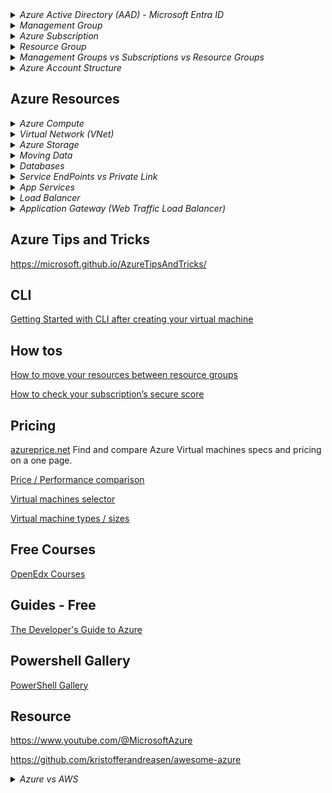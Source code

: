 <details>
<summary><i>Azure Active Directory (AAD) - Microsoft Entra ID</i></summary>

## Azure Active Directory (AAD) - Microsoft Entra ID

Azure Active Directory (Azure AD), now known as `Microsoft Entra ID`, is an identity and access management solution from Microsoft that helps organizations secure and manage identities for hybrid and multicloud environments.

Microsoft Entra ID is a cloud-based identity and access management`(IAM)` service that enables your employees access external resources. Example resources include Microsoft 365, the Azure portal, and thousands of other SaaS applications.

Azure Active Directory (Azure AD) is Microsoft's cloud-based identity and access management service, which helps your employees sign in and access resources in:

- External resources, such as Microsoft 365, the Azure portal, and thousands of other SaaS applications.
- Internal resources, such as apps on your corporate network and intranet, along with any cloud apps developed by your own organization.

- You can't have Azure account without Azure AD service.
- First user : Every azure account needs a first user and this user is in the initial AAD instance. This user is called the `Global Administrator`.

![](images/ad/azure-ad.png)

![](images/ad/azure-entraid.png)

## Active Directory

**Traditional office use** : Active directory was designed for traditional office use with computers and printers on a corporate network.

- It wasn't designed for the web
- Webservices were not part of the original vision for Active Directory in 2000

## Tenant (Directory)

A dedicated and trusted instance of `Microsoft Entra ID`. The tenant is automatically created when your organization signs up for a Microsoft cloud service subscription. These subscriptions include Microsoft Azure, Microsoft Intune, or Microsoft 365.

- An Azure tenant represents a single organization.
- Each Tenant has a unique ID & domain name.
- Each Tenant is distinct and completely separate from other Tenants.
- Each user in Azure can only belong to one Tenant. A user cannot be shared across Tenants. However, users can be guests in other Tenants (can be a guest of 499 other Tenants)

`Directory` is my tenant. It is a container for all the users, groups, and applications in an organization. It is also an instance of Azure AD. It is also known as Azure AD Tenant.

In general, an Azure AD tenant name ends with ‘onmicrosoft.com’, for example – abc.onmicrosoft.com, where ‘abc’ may be the name of an individual or an organization. In essence, a single tenant corresponds to a single instance of Azure Active Directory.

Although when an organization or an individual signs up for the first time, only a single tenant is created and associated, but multiple tenants can be created after signing up and, therefore, an `organization` can have more than one tenant, depending upon organizational requirement. Each tenant has its own Azure Active Directory, thereby having a one-to-one relation between the tenant and the Azure AD, where each tenant is referred to as an organization.

Let’s try to understand that with an example. There is a holding company called XYZ. This company decides to have 2 different tenants for its 2 subsidiaries.

- one tenant for subsidiary Contoso having subscriptions for Dev and Prod, and
- one tenant for subsidiary Fabrikam, again having subscriptions for Dev and Prod

![](images/ad/azure-multi-tenant.png)

These two tenants may be required based on XYZ internal organizational requirements in order to have maximum separation of concerns as well as have different settings and configurations for the two subsidiaries, which can be based on different geographies or regions.

As shown in the image above, a Tenant can have one or more subscriptions. This is the case in large organization, where there are different departments and each department has their own subscription, whereas, a Subscription can only be associated with a single Azure AD Tenant at any time.

### What is Tenant ID?

- It is a unique identifier for your Azure AD Tenant. It is a GUID. It is also known as Directory ID.

## Microsoft Entra directory

Every new Microsoft Entra directory comes with an initial domain name, for example `domainname.onmicrosoft.com`. In addition to that initial name, you can also add your organization's domain names. Your organization's domain names include the names you use to do business and your users use to access your organization's resources, to the list. Adding custom domain names helps you to create user names that are familiar to your users, such as alain@contoso.com.

For example, if my login name is `krishna@gmail.com` then my subscription name will be `krishnagmail-onmicrosoft-com`.

## Azure Active Directory B2B

Azure Active Directory (Azure AD) business-to-business (B2B) collaboration lets you securely share your company's applications and services with guest users from any other organization, while maintaining control over your own corporate data. You can also use B2B collaboration to allow your employees to share your company's applications and services securely with users from other organizations without needing to manage external user identities.

## Azure Active Directory Domain Services (AADDS)

Managed AD. Provides all classic AD features without the need to manage it yourself.

For Larger organisations, one of the largest barriers to full cloud adaptation is how to properly integrate old applications with modern cloud services.

Older applications are unable to use the latest authentication methods, such as OAuth2.0 are not able properly integrate or authentocate with Azure AD.

These legacy applications requires a tradional Active Directory Domain Services (AD DS) management / protocols which includes a classic Active directory features such as domain join, group policy, LDAP, and Kerberos/NTLM authentication.

How to solve this problem?

- Azure AD Connect : Continue using your on-premises AD and sync it with Azure AD.
- Self managed AD DS : Create a new AD server on Azure VM and manage it yourself.
- Azure Active Directory Domain Services (AADDS) : `Managed` AD DS. Provides all classic AD features without the need to manage it yourself.

For Larger organisations, one of the challenges of moving to the cloud is the need to manage user identities and credentials in two places. Azure Active Directory Domain Services (Azure AD DS) provides managed domain services such as domain join, group policy, LDAP, and Kerberos/NTLM authentication that are fully compatible with Windows Server Active Directory. You can consume these domain services without the need to deploy, manage, and patch domain controllers in the cloud. Azure AD DS integrates with your existing Azure AD tenant, thus making it possible for users to log in using their corporate credentials.

</details>

<details>
<summary><i>Management Group</i></summary>

## Management Group

A management group is a container that helps you manage access, policy, and compliance for multiple subscriptions. All subscriptions in a management group automatically inherit the conditions applied to the management group. Management groups give you enterprise-grade management at a large scale no matter what type of subscriptions you have.

The First Management Group is called the `Root Management Group`. It is the highest level in the hierarchy. It is the parent of all other management groups and subscriptions in your organization. By default, only the `Global Administrator` can manage the Root Management Group.

The Root Management Group is the only management group that can't be deleted and moved.

The first management group created in the directory could take up to `15 minutes` to complete. There are processes that run the first time to set up the management groups service within Azure for your directory. You receive a notification when the process is complete

If your organization has many Azure subscriptions, you may need a way to efficiently manage access, policies, and compliance for those subscriptions. Management groups provide a governance scope above subscriptions. You organize subscriptions into management groups; the governance conditions you apply cascade by inheritance to all associated subscriptions.

- You use Management groups to model your organization
- Management group can contain other management groups or subscriptions, but it cannot contain an Azure Resource.
- Management groups and subscriptions can only support one parent
- All subscriptions and management groups within a hierarchy share a common directory.
- Management groups reside within a tenant and cannot contain subscriptions of different tenants.
- A single directory can have up to 10,000 management groups

### Root management group

- All management groups in the Azure AD are under the root management group.
- Root management group cannot be moved or deleted.
- You can only have one root management group.

</details>

<details>
<summary><i>Azure Subscription</i></summary>

## Azure Subscription

Logical grouping of Azure resources. You can have multiple subscriptions per account.

Used to pay for Azure cloud services. You can have multiple subscriptions and they're linked to a credit card.

Each subscription has limits or quotas on the amount of resources it can use. You can change the limits by contacting Microsoft Support.

Security and billing boundaries for Azure resources.

- Billing Entity : All resources within a subscription are billed together.
- Cost Separation : You can use subscriptions to separate costs, such as by department or project. You can have multiple subscriptions within a tenant to separate costs.
- Access Control : You can use subscriptions to control access to resources. You can grant access to a subscription to users, groups, and applications.

### Subscription Design Strategies

- Workload separation strategy
- Application category strategy
- Mission-critical workloads
- Functional strategy
- Business unit strategy
- Geographic strategy
- Mix subscription strategies

### Azure Subscription Types

- Free Trial
- Pay-As-You-Go

![](images/subscriptions/azure-subscription.png)

</details>

<details>
<summary><i>Resource Group</i></summary>

## Resource Group

A logical container into which Azure resources like web apps, databases, and storage accounts are deployed and managed.

- Resource group is `not` a resource. It is a container for resources.

- Resource group is not a security boundary. It is a management boundary.
- Resource group is not a billing boundary. It is a management boundary.

- Resource groups can be used to scope access control for administrative actions.
- Resource Groups can simplify reporting and billing within Subscription.
- Resource groups can be used to scope RBAC permissions.
- Resource groups can be used to scope Azure policies.
- Each resource group can contain multiple resources.

- Resource groups are the lowest level of organizational scope, and are the level that contains almost all Azure Resources.

### Resource Group Facts

- One Resource : Each resource can only exist in one resource group.
- Add / Remove : You can add or remove a resource to a resource group at any time.
- Move : You can move a resource from one resource group to another resource group.
- Delete : Deleting a resource group deletes all the resources in the group.
- Multiple Regions : Resources from multiple regions can be added to a single resource group.
- Resources can interaxct with other resources across resource groups.

![](images/azure-rg.png)

- Resource grouops itself need to be created in a region. This is called the `Resource Group Region`. This is the region where the metadata for the resource group is stored. This is also the region where the resource group's logs are stored.

- Resource group region is not the same as the resource region.

![](images/azure-rg-region.png)

## Azure Resource Manager (ARM)

ARM is a deployment and management service for Azure.

All interactions with Azure resources are go through ARM. It is the main Azure Architecture component for creating, updating, and manipulating resources.

- ARM provides a consistent management layer for all the resources in Azure.
- ARM provides security, auditing, and tagging features to manage resources.
- ARM provides a common set of APIs to manage resources.
- ARM provides a common set of tools to manage resources.
- ARM provides a common deployment model for all the Azure resources.
- ARM provides a common billing model for all the Azure resources.

![](images/arm/azure-arm1.png)

![](images/arm/azure-arm2.png)

![](images/arm/azure-arm.png)

![](images/arm/azure-arm-benefits.png)

</details>

<details>
<summary><i>Management Groups vs Subscriptions vs Resource Groups</i></summary>

Azure Management Groups, Subscriptions, and Resource Groups are used together to establish the entire organizational structure in Azure, and they are designed to be flexible to organize Azure resources to meet business needs. This helps you efficiently manage access, policies, and compliance for the subscriptions.

If your organization has many subscriptions, you may need a way to efficiently manage access, policies, and compliance for those subscriptions. `Azure management groups` provide a level of scope above subscriptions.

To effectively organize `Azure resources`, define a hierarchy of management groups and subscriptions to which you can apply Azure Policy (and Initiative) and effectively manage the assignment of permissions via role-based access control (RBAC).

| Subscriptions   | Resource Groups | Management Groups |
| --------------- | --------------- | ----------------- |
| Billing         | Management      | Management        |
| Security        | Management      | Management        |
| Access Control  | Management      | Management        |
| Limits          | Management      | Management        |
| Billing Entity  | Management      | Management        |
| Cost Separation | Management      | Management        |

![](images/subscriptions/azure-mg-subscription-rg1.png)
![](images/subscriptions/azure-mg-subscription-rg2.png)

#### Best Practices

- Create separate Subscriptions/Management Groups for each Customer.
- Create separate Subscriptions/Management Groups for each Project.
- Create separate Subscriptions for different Environments (e.g. Dev, Stage, Prod).

</details>

<details>
<summary><i>Azure Account Structure</i></summary>

[Organization/Tenant/Azure AD Instance/Azure AD Directory]  
↕  
[Root Management Group]  
↓↓↓  
[(0 or more) Management Group]  
↓↓↓  
[Subscription]  
↓↓↓  
[Resource Group]  
↓↓↓  
[Resource]

- ↕ denotes a one-to-one correspondence.
- ↓↓↓ is meant to denote a 'one-to-many' relationship

![](images/az-scopes-billing.png)

</details>

## Azure Resources

<details>
<summary><i>Azure Compute</i></summary>

## Azure Functions

Azure Functions is a serverless compute service that enables you to run code on-demand without having to explicitly provision or manage infrastructure.

![](images/azure-functions.png)

![](images/azure-functions1.png)

## Azure App Service

Azure App Service is a fully managed web hosting service for building web apps, mobile back ends, and RESTful APIs. It provides automatic scaling and high availability, supports both Windows and Linux, and enables automated deployments from GitHub, Azure DevOps, or any Git repo.

Applicaiton Types hosted in Azure App Service :

- Web Apps for Containers
- Web Apps
- API Apps

## Virtual Machine Scale Sets

Virtual Machine Scale Sets let you create and manage a group of identical, load balanced VMs. The number of VM instances can automatically increase or decrease in response to demand or a defined schedule. Scale sets provide high availability to your applications, and allow you to centrally manage, configure, and update a large number of VMs.

</details>

<details>
<summary><i>Virtual Network (VNet)</i></summary>

## Virtual Network (VNet)

Azure Virtual Network (VNet) is the fundamental building block for your private network in Azure. VNet enables many types of Azure resources, such as Azure Virtual Machines (VM), to securely communicate with each other, the internet, and on-premises networks. VNet is similar to a traditional network that you'd operate in your own data center, but brings with it additional benefits of Azure's infrastructure such as scale, availability, and isolation.

Vnet belongs to a single Azure region. Every resource in a Vnet belongs to the same region.

Vnet belongs to a single subscription. Every resource in a Vnet belongs to the same subscription. A resource in one subscription cannot be added to a Vnet in another subscription.

Vnet can be connected to other Vnets in the same region or in different regions. This is called `Vnet peering`.

Vnet can be connected to on-premises networks. This is called `Vnet gateway`.

### Advantages of VNet

- VNet provides isolation and segmentation of resources.
- VNet provides control over IP address ranges, DNS settings, security policies, and route tables within a network.
- VNet provides a way to connect Azure resources to each other and to on-premises networks.
- VNet provides a way to connect Azure resources to the internet.

### Subnet

A range of IP addresses in your VNet. You can divide a VNet into multiple subnets for organization and security.

Smaller networks inside a Vnet. Subnets are used to divide a Vnet into smaller networks. Subnets are used to control the flow of network traffic.

### Network Security Group (NSG)

A Network Security Group (NSG) contains a list of security rules that allow or deny network traffic to resources connected to Azure Virtual Networks (VNet). NSGs can be associated with either subnets or individual network interfaces attached to Azure Virtual Machines (VM).

![](images/azure-vnets.png)

### Vnet Peering

VNet peering enables you to connect virtual networks. Once peered, the virtual networks appear as one, for connectivity purposes. The traffic between virtual machines in the peered virtual networks is routed through the Microsoft backbone infrastructure, much like traffic is routed between virtual machines in the same virtual network, through private IP addresses only.

### VPN Gateway

A VPN gateway is a `specific type` of Virtual network(Vnet) gateway that is used to send encrypted traffic between an Azure virtual network and an `on-premises` location over the public Internet. You can also use a VPN gateway to send encrypted traffic between Azure virtual networks over the `Microsoft network`.

Other types of virtual network gateways are discussed later in this article.

Vnet gateway + VPN = VPN gateway

### ExpressRoute

ExpressRoute lets you extend your on-premises networks into the Microsoft cloud over a private connection with the help of a `connectivity provider`.

ExpressRoute is a service that enables you to create private connections between Azure datacenters and infrastructure that’s on your premises or in a colocation environment. ExpressRoute connections don’t go over the public Internet, and they offer more reliability, faster speeds, lower latencies, and higher security than typical connections over the Internet.

![](images/azure-expressroute1.png)

![](images/azure-expressroute2.png)

</details>

<details>
<summary><i>Azure Storage</i></summary>

## Azure Storage

### Azure Storage Account

Storage Account = Unique Azure Namespace

Every Object in Azure has its own web address. The address is made up of the storage account name and the endpoint domain name.

Example:

```
<youraccountname>.<storage-type>.core.windows.net
https://<youraccountname>.blob.core.windows.net
```

### Azure Blob Storage (Binary Large Object)

Azure Blob storage is Microsoft's object storage solution for the cloud. Blob storage is optimized for storing massive amounts of unstructured data. Unstructured data is data that doesn't adhere to a particular data model or definition, such as text or binary data.

Blob storage is ideal for:

- Serving images or documents directly to a browser.
- Storing files for distributed access.
- Streaming video and audio.
- Writing to log files.
- Storing data for backup and restore, disaster recovery, and archiving.
- Storing data for analysis by an on-premises or Azure-hosted service.

### Azure Blob Storage Types

- Block Blob : Block blobs are comprised of blocks, each of which is identified by a block ID. You create or modify a block blob by writing a set of blocks and committing them by their block IDs. Each block can be a different size, up to a maximum of 100 MB (4 MB for requests using REST versions before 2016-05-31), and a block blob can include up to 50,000 blocks. The maximum size of a block blob is therefore slightly more than 4.75 TB (100 MB X 50,000 blocks). If you are writing a block blob that is no more than 256 MB in size, you can upload it in its entirety with a single write operation; see Put Blob. Blocking is not supported for append blobs.

- Append Blob : An append blob is comprised of blocks and is optimized for append operations. Append blobs are ideal for scenarios such as `logging` data from virtual machines. You cannot modify the contents of an append blob after you have written to it. Instead, you add data to the end of the blob, so that you can maintain an `audit trail` of the data as it grows over time. An append blob can be up to 195 GB in size.

- Page Blob : A page blob is a collection of 512-byte pages optimized for random read and write operations. Any part of the file could be accessed at any time. The maximum size for a page blob is 8 TB. Page blobs store virtual hard drive (VHD) files and serve as disks for Azure virtual machines.

**Storage Levels**

Storage account can have a multiple blob containers. Each blob container can have multiple blobs. Each blob can have multiple snapshots.

![](images/data-storage/azure-blob-storage_levels.png)

**Pricing Tiers**

![](images/data-storage/azure-blob-storage_pricing_tiers.png)

### Azure Disk Storage

Azure Disk Storage gives you the durability, availability, and security you need for your virtual machines whether you need the highest availability for mission-critical workloads, or cost-effective options for test scenarios.

- Magaged Disks : Managed Disks are the new and recommended disk storage offering for use with Azure Virtual Machines for persistent storage of data. You can use multiple Managed Disks with each virtual machine. Managed Disks are designed for 99.999% availability. Managed Disks offer two types of durable storage options: Premium and Standard Managed Disks. Premium Managed Disks are backed by SSD storage, and Standard Managed Disks are backed by HDD storage. You can use Managed Disks with Windows and Linux virtual machines.

  You don't have to worry about backup and uptime. Azure takes care of that for you.

**Disk Types**

![](images/data-storage/azure-disk-storage-disk-types.png)

- Premium SSD : Premium SSD Managed Disks are high-performance Solid State Drive (SSD) based Storage designed to support I/O intensive workloads with significantly high throughput and low latency. With Premium SSD Managed Disks, you can provision a persistent disk and configure its size and performance characteristics. Premium SSD Managed Disks are suitable for I/O-intensive applications and production workloads such as `SQL Server, Oracle, and SAP`.

### Azure File Storage

Azure Files offers fully managed file shares in the cloud that are accessible via the industry standard Server Message Block (SMB) protocol. Azure file shares can be mounted concurrently by cloud or on-premises deployments of Windows, Linux, and macOS. Additionally, Azure file shares can be cached on Windows Servers with Azure File Sync for fast access near where the data is being used.

### Azure Archive Storage

Azure Archive Storage offers the lowest storage costs of all Azure storage. Archive Storage provides secure, durable, and low-cost storage for rarely accessed data with flexible latency requirements (on the order of hours). Archive Storage stores data offline and is designed for applications that can tolerate several hours of latency when retrieving data.

### Azure Queue Storage

Azure Queue storage is a service for storing large numbers of messages that can be accessed from anywhere in the world via authenticated calls using HTTP or HTTPS. A single queue message can be up to 64 KB in size, and a queue can contain millions of messages, up to the total capacity limit of a storage account. Queue storage is often used to create a backlog of work to process asynchronously.

### Azure Table Storage

Azure Table storage is a service that stores structured NoSQL data in the cloud, providing a key/attribute store with a schemaless design. Because Table storage is schemaless, it's easy to adapt your data as the needs of your application evolve. Access to Table storage data is fast and cost-effective for many types of applications, and is typically lower in cost than traditional SQL for similar volumes of data.

### Azure Storage Replication (Redundancy)

Redundancy = Replication = Multiple Copies of Data

Azure Storage offers several types of replication, each with its own durability and availability characteristics. You can choose the replication type that best suits your needs. The following table describes the replication options available for Azure Storage.

Azure aklways maintains multiple copies of your data. The number of copies is based on the replication type you choose. **By default**, Azure Storage creates three copies of your data within a single region. This is called `Locally Redundant Storage (LRS)`. You can also choose to have Azure Storage maintain additional copies outside the region. This is called `Geo-Redundant Storage (GRS)`.

![](images/data-storage/azure-data-redundancy.png)

| Replication(Redundancy) Type      | Description                                                                                                                                                                                                                                                                                                                                                                                                                                                                                                         |
| --------------------------------- | ------------------------------------------------------------------------------------------------------------------------------------------------------------------------------------------------------------------------------------------------------------------------------------------------------------------------------------------------------------------------------------------------------------------------------------------------------------------------------------------------------------------- |
| Locally redundant storage (LRS)   | LRS copies your data synchronously three times within a single physical location in the primary region. LRS is the least expensive replication option, but is not recommended for applications requiring high availability.                                                                                                                                                                                                                                                                                         |
| Zone-redundant storage (ZRS)      | ZRS copies your data synchronously across three Azure availability zones in the primary region. ZRS is great for applications requiring high availability.                                                                                                                                                                                                                                                                                                                                                          |
| Geo-redundant storage (GRS)       | GRS copies your data synchronously three times within a single physical location in the primary region using LRS. It then copies your data asynchronously to a single physical location in a secondary region that is hundreds of miles away from the primary region. If an outage occurs in the primary region, Azure Storage fails over to the secondary region, and serves data from there until the primary region is restored. Once the primary region is available again, Azure Storage will fail back to it. |
| Geo-Zone Redundant Storage (GZRS) | GZRS copies your data synchronously across three Azure availability zones in the primary region using ZRS. It then copies your data asynchronously to a single physical location in a secondary region that is hundreds of miles away from the primary region. If an outage occurs in the primary region, Azure Storage fails over to the secondary region, and serves data from there until the primary region is restored. Once the primary region is available again, Azure Storage will fail back to it.        |

**LRS**

![](images/data-storage/azure-datastorage-lrs.png)

![](images/data-storage/azure-data-redundancy-lrs.png)

**ZRS**

![](images/data-storage/azure-datastorage-zrs.png)

![ZRS](images/data-storage/azure-data-redundancy-zrs.png)

**GRS**

![](images/data-storage/azure-datastorage-grs.png)
![GRS](images/data-storage/azure-data-redundancy-grs.png)

**GZRS**

![](images/data-storage/azure-datastorage-ra-grs.png)
![](images/data-storage/azure-data-redundancy-gzrs.png)

</details>

<details>
<summary><i>Moving Data</i></summary>

## Moving Data

Moving data into and out of Azure is a common operation. Azure provides several options for moving data.

Different solutions based on

- Amount of data
- Frequency of data
- Network Bandwidth

For **Smaller** and occasional data transfers :

- AzCopy

  - Transfer Blobs and Files
  - Command Line Tool
  - Useful for scripting data transfers

- Azure Storage Explorer

  - GUI Tool
  - Downloaded and installed on your computer
  - Userfriendly interface
  - Supports all Azure Storage types

- Azure File Sync

  - Works only with Azure Files
  - Syncs on-premises file servers with Azure Files
  - Local file server performance + cloud availability
  - Backup local file server
  - Synchorize files between multiple on-premises file servers

Transfer LOTS of data and/or limited network bandwidth :

- Azure Data Box

  - Physical device
  - Shipped to you
  - You copy data to the device
  - You ship the device back to Azure
  - Azure copies the data to your storage account

- Azure Migrate

Discovery and assessment tool discovers and assesses on-premises VMware VMs, Hyper-V VMs, and physical servers for migration to Azure. It assesses on-premises workloads for migration suitability, performance-based sizing, and cost estimations.

- Azure readiness: Assesses whether on-premises servers, SQL Servers and web apps are ready for migration to Azure
- Azure sizing: Estimates the size of Azure VMs/Azure SQL configuration/number of Azure VMware Solution nodes after migration.
- Azure cost estimation: Estimates costs for running on-premises servers in Azure.
- Discover dependent resources to migrate: Discovers dependencies between on-premises machines and group machines that need to be migrated together.
- Migrate non-Azure resources (Servers, Databases and Applications) to Azure
- Includes, but not limited to, storage accounts
- Migrate an on-premises datacenter to Azure
- Cloud to cloud migration

</details>

<details>
<summary><i>Databases</i></summary>

## Cosmos DB

Azure Cosmos DB is Microsoft's globally distributed, multi-model database service. With a click of a button, Cosmos DB enables you to elastically and independently scale throughput and storage across any number of Azure's geographic regions. It offers throughput, latency, availability, and consistency guarantees with comprehensive service level agreements (SLAs), something no other database service can offer.

Cosmos DB is a `NoSQL` database. It is a `schema-less` database. It is a `multi-model` database. It is a `globally distributed` database.

- One click to add or remove regions
- One click to add or remove throughput
- Continues sync across regions
- Promise of low latency (Single digit millisecond)
- Automatically scales to meet demand
- Even though scaling is automatic, you pay only for what you use

Disadvantages :

- Expensive. You pay for the promise of low latency and high availability.

![](images/database/azure-cosmos-db.png)

## Azure SQL Database

Azure SQL Database is a fully managed relational database.

Fully Managed and using the latest stable version of `SQL Server Database` Engine.

You can migrate your existing `SQL Server databases` to Azure SQL Database without changing the application code. Azure SQL Database is a general-purpose relational database-as-a-service (DBaaS) based on the latest stable version of Microsoft SQL Server Database Engine. SQL Database is a high-performance, reliable, and secure database you can use to build data-driven applications and websites in the programming language of your choice, without needing to manage infrastructure.

- Built-in machine learning features :
  - Suggestions on how to improve performance of Azure SQL Instances
  - Suggestions on how to improve security of Azure SQL Instances
  - You will get warninngs for degraded instances, and anything out of the ordinary is happening

### Azure SQL Database vs Azure SQL Managed Instance (SQL MI)

Azure SQL Managed Instance (SQL MI) : To reduce the gap between the on-primes SQL Server and Azure SQL Database, Microsoft introduced Azure SQL Managed Instance. Azure SQL Managed Instance is a fully managed SQL Server Instance hosted in Azure cloud and placed in your Azure VNet. In this way, it combines the best aspects of SQL Server and Azure SQL Database.

Azure SQL Database : Azure SQL Database is a fully managed relational database with built-in intelligence supporting self-driving features such as performance tuning and threat alerts. Microsoft handles all patching and updating of the code base, but Azure SQL Database does not provide access to the underlying operating system or to SQL Server itself.

![](images/database/azure-databases.jpeg)
![](images/database/azure-databases1.jpeg)
![](images/database/azure-databases2.png)

## Azure Database for MySQL

Azure Database for MySQL is a fully managed database service for app developers. MySQL is the world's most popular open-source database. The MySQL Community edition helps you easily lift and shift to the cloud, using languages and frameworks of your choice.

## Azure Database for PostgreSQL

Azure Database for PostgreSQL is a fully managed database as a service offering capable of handling mission-critical workloads with predictable performance and dynamic scalability. It combines the power of community PostgreSQL, with the capabilities of Azure, providing a managed database service for app development and deployment with minimal administration.

- Horizontal scaling with Hyperscale (Citus) : Hyperscale (Citus) is a built-in option in Azure Database for PostgreSQL that scales out your data across multiple nodes and can be used to achieve high performance and scale. Hyperscale (Citus) is a good fit for multi-tenant applications, SaaS applications, and applications that require real-time analytics over large datasets.

</details>

<details>
<summary><i>Service EndPoints vs Private Link</i></summary>

`Azure Service Endpoint` provides secure and direct connectivity to Azure PaaS services over an optimized route over the Azure backbone network. Traffic still left your VNet and hit the public endpoint of PaaS service.

`Azure Private Link` (Private Endpoint) allows you to access Azure PaaS services over Private IP address within the VNet. It gets a new private IP on your VNet. When you send traffic to PaaS resource, it will always ensure traffic stays within your VNet.

Use a private link, if you want to be able to block all internet traffic to a target resource.
Private Link is superior to Service Endpoint in Security

|                              | Service Endpoints                                                                              | Private Link                                                                                            |
| ---------------------------- | ---------------------------------------------------------------------------------------------- | ------------------------------------------------------------------------------------------------------- |
| Access                       | It remains a publicly routable IP address                                                      | It is a private IP in the address space of the virtual network where the private endpoint is configured |
| Data Exfiltration protection | Traffic need to be passed through an NVA/Firewall for exfiltration protection.                 | It has an inbuilt data protection                                                                       |
| On-Premise Connectivity      | it is not easily restrict on-premise traffic. They can only be secured to Azure VNet           | Easily extensible for On-premises network traffic via ExpressRoute or VPN tunnels                       |
| Complexity                   | It’s much simpler to implement and significantly reduce complexity of your architecture design | Need to manage another resource                                                                         |
| Cost                         | There is no additional cost for using VNet service endpoints.                                  | It costs can quickly grow depending on total ingress and egress traffic and runtime of the link.        |

![](images/service-endpoints/without_service_endpoint.png)
![](images/service-endpoints/with_service_endpoint.png)
![](images/service-endpoints/private_link.png)

</details>

<details>
<summary><i>App Services</i></summary>

<details>
<summary><i>VNet Integration</i></summary>

</details>

<details>

<summary><i>Access Restrictions</i></summary>

## Access Restrictions vs Network Security Groups (NSG)

## Access Restrictions

Access Restrictions is a feature of `App Service` that is closely integrated with Azure Virtual Networks. It allows you to define a set of rules that control which inbound traffic should be allowed to reach the app. The rules can be defined based on source IP address/subnet, or based on a Service Tag.

## Network Security Groups (NSG)

A network security group (NSG) contains a list of security rules that allow or deny network traffic to resources connected to Azure Virtual Networks (VNet). NSGs can be associated with either subnets or individual network interfaces attached to Azure Virtual Machines (VM).

</details>

</details>

<details>
<summary><i>Load Balancer</i></summary>

## Azure Load Balancer

Azure Load Balancer is a network load balancer that enables you to build highly scalable and highly available applications. Traditional load balancers operate at the transport layer (OSI layer 4 - TCP and UDP) and route traffic based on source IP address and port, to a destination IP address and port.

- Great for internal resources
- Don't use for external resources (Internet facing)
- Don't support HTTP Traffic
- Doesn't use route based on paths

| Basic                        | Standard                               |
| ---------------------------- | -------------------------------------- |
| No redundancy                | Redundancy                             |
| No Availability Zones        | Availability Zones                     |
| Outbound rules not available | Declarative outbound NAT configuration |
| Open by default              | Closed / Secured by default            |
| No SLA                       | 99.99% SLA                             |
| Upto 300 instances           | Upto 1000 instances                    |
| Free                         | Paid                                   |

### OSI Model

![](images/osi-model.png)

https://learn.microsoft.com/en-us/windows-hardware/drivers/network/windows-network-architecture-and-the-osi-model

### LoadBalancer configuration

![](images/lb/azure-lb-conf.png)

Azure Load Balancer Health Probes source ip address is 168.63.129.16. This is a special IP address that is used by Azure to check the health of the VMs. In NSG, by default, all inbound traffic is allowed from this IP address.

![](images/lb/azure-lb-conf2.jpeg)

We can expose multiple public IP addresses for a single load balancer. This is called `IP Address Pooling`. This is useful when you want to expose multiple services on the same load balancer.

![](images/lb/azure-lb-conf1.png)

</details>

<details>
<summary><i>Application Gateway (Web Traffic Load Balancer)</i></summary>

## Application Gateway

Azure Application Gateway is a web traffic load balancer that enables you to manage traffic to your web applications. It is a reverse proxy service that works at the application layer (OSI layer 7) and provides application-level routing and load balancing services.

- Great for external resources (Internet facing)
- Supports HTTP Traffic
- Supports route based on paths

![](images/lb/azure-lb-ag.png)

![](images/lb/azure-lb-ag1.jpeg)

- WAF

  Works Detection or Prevention mode.

  - Detection mode : It will detect the attack and log it, but it will not block it.
  - Prevention mode : It will detect the attack and block it.

Application Gateway is available under a `Standard_v2` SKU.

Web Application Firewall (WAF) is available under a `WAF_v2` SKU. Price is alsmost double of the Standard_v2 SKU.

### Networking

- Application Gateway is placed in its own subnet. It cannot be placed in the same subnet as the backend pool.
- Application Gateway subnet must be named `AppGatewaySubnet`.
- Backend resources should be allowed to receive traffic from the Application Gateway subnet.

</details>

## Azure Tips and Tricks

https://microsoft.github.io/AzureTipsAndTricks/

## CLI

[Getting Started with CLI after creating your virtual machine](https://www.youtube.com/watch?v=ZO7K5q5Vqrk&list=PLLasX02E8BPBKgXP4oflOL29TtqTzwhxR)

## How tos

[How to move your resources between resource groups](https://www.youtube.com/watch?v=8HVAP4giLdc&list=PLLasX02E8BPBKgXP4oflOL29TtqTzwhxR&index=15)

[How to check your subscription’s secure score](https://www.youtube.com/watch?v=yqb3qvsjqXY&list=PLLasX02E8BPBKgXP4oflOL29TtqTzwhxR&index=9)

## Pricing

[azureprice.net](https://azureprice.net/) Find and compare Azure Virtual machines specs and pricing on a one page.

[Price / Performance comparison](https://azureprice.net/performance)

[Virtual machines selector](https://azure.microsoft.com/en-gb/pricing/vm-selector/)

[Virtual machine types / sizes](https://learn.microsoft.com/en-us/azure/virtual-machines/sizes)

## Free Courses

[OpenEdx Courses](https://openedx.microsoft.com/)

## Guides - Free

[The Developer's Guide to Azure](https://azure.microsoft.com/en-us/campaigns/developer-guide/)

## Powershell Gallery

[PowerShell Gallery](https://www.powershellgallery.com/profiles/azure-sdk/)

## Resource

https://www.youtube.com/@MicrosoftAzure

https://github.com/kristofferandreasen/awesome-azure

<details>
<summary><i>Azure vs AWS</i></summary>

| Azure                                | AWS                                                              |
| ------------------------------------ | ---------------------------------------------------------------- |
| Azure Tenant                         | AWS Organizations                                                |
| Azure Management Group               | AWS Organization Units (OU)                                      |
| Azure Subscriptions                  | AWS Accounts                                                     |
| Azure Resource Groups                | AWS Resource Groups                                              |
| --------------------------------     | -------------------------------                                  |
| Virtual Machines (IaaS)              | EC2                                                              |
| AppServices (PaaS)                   | Elastic Beanstalk                                                |
| Azure Functions                      | Lambda                                                           |
| Virtual Machine Scale Sets(VMSS)     | Auto Scaling Groups                                              |
| --------------------------------     | -------------------------------                                  |
| Azure Conatiner Instances(ACI)       | Elastic Container Service (ECS)                                  |
| Azure Kubernetes Service(AKS)        | Elastic Kubernetes Service(EKS)                                  |
| Azure Container Registry(ACR)        | Elastic Container Registry(ECR)                                  |
| --------------------------------     | -------------------------------                                  |
| Azure Virtual Desktop(AVD)           | Amazon WorkSpaces                                                |
| Azure Content Delivery Network (CDN) | CloudFront                                                       |
| ExpressRoute                         | Direct Connect                                                   |
| --------------------------------     | -------------------------------                                  |
| Azure Blob Storage                   | Amazon S3                                                        |
| Azure Archive Storage                | Amazon S3 Glacier                                                |
| Azure Blob Storage Cool Tier         | Amazon S3 Standard-Infrequent Access                             |
| Azure Disk Storage                   | Amazon EBS                                                       |
| Azure File Storage                   | Amazon EFS                                                       |
| Azure Data Box                       | AWS Snowball                                                     |
| Azure File Sync                      | AWS Storage Gateway                                              |
| Azcopy                               | AWS DataSync                                                     |
| Azure Storage Explorer               | AWS Management Console                                           |
| Azure Migrate                        | AWS Application Discovery Service & AWS Server Migration Service |
| --------------------------------     | -------------------------------                                  |
| Azure Web Application Firewall(WAF)  | AWS Web Application Firewall(WAF)                                |
| Azure Monitor                        | CloudWatch                                                       |
| Azure Active Directory               | AWS IAM                                                          |
| --------------------------------     | -------------------------------                                  |
| Azure Load Balancer                  | Elastic Load Balancer(ELB)                                       |
| Application Gateway                  | AWS Application Load Balancer                                    |
| Azure DNS                            | Route 53                                                         |
| --------------------------------     | -------------------------------                                  |
| Azure API Management                 | API Gateway                                                      |
| Azure SQL Database                   | Amazon RDS                                                       |
| Azure Database for MySQL             | Amazon Aurora                                                    |
| Azure Cosmos DB                      | DynamoDB                                                         |
| --------------------------------     | -------------------------------                                  |
| Azure Resource manager (ARM)         | CloudFormation                                                   |
| --------------------------------     | -------------------------------                                  |
| Virtual Networks or VNet             | Virtual Private Clouds(VPCs)                                     |
| NetWork Security Groups(NSGs)        | Security Groups                                                  |
| Service End Points                   | VPC End Points                                                   |
| Private Link                         | VPC Private Link                                                 |
| --------------------------------     | -------------------------------                                  |

</details>
